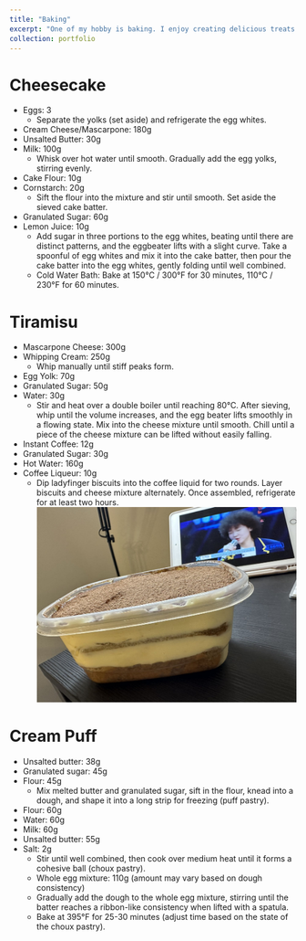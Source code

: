 ```yaml
---
title: "Baking"
excerpt: "One of my hobby is baking. I enjoy creating delicious treats and experimenting with different recipes in the kitchen. Baking allows me to explore my creativity through the art of making pastries, cakes, cookies, and other baked goods. I find joy in the entire process - from selecting high-quality ingredients to mixing and measuring, and finally, seeing the finished product come out of the oven. It’s a rewarding and therapeutic activity for me, and I love sharing the delightful results with family and friends. Whether it’s a simple batch of cookies or an elaborate cake, the act of baking brings a sense of satisfaction and accomplishment into my life."
collection: portfolio
---
```


Cheesecake
======
* Eggs: 3
  * Separate the yolks (set aside) and refrigerate the egg whites.
* Cream Cheese/Mascarpone: 180g
* Unsalted Butter: 30g
* Milk: 100g
    * Whisk over hot water until smooth. Gradually add the egg yolks, stirring evenly.
* Cake Flour: 10g
* Cornstarch: 20g
    * Sift the flour into the mixture and stir until smooth. Set aside the sieved cake batter.
* Granulated Sugar: 60g
* Lemon Juice: 10g
    * Add sugar in three portions to the egg whites, beating until there are distinct patterns, and the eggbeater lifts with a slight curve. Take a spoonful of egg whites and mix it into the cake batter, then pour the cake batter into the egg whites, gently folding until well combined.
    * Cold Water Bath: Bake at 150°C / 300°F for 30 minutes, 110°C / 230°F for 60 minutes.

Tiramisu
======
* Mascarpone Cheese: 300g
* Whipping Cream: 250g
  * Whip manually until stiff peaks form.
* Egg Yolk: 70g
* Granulated Sugar: 50g
* Water: 30g
  * Stir and heat over a double boiler until reaching 80°C. After sieving, whip until the volume increases, and the egg beater lifts smoothly in a flowing state. Mix into the cheese mixture until smooth. Chill until a piece of the cheese mixture can be lifted without easily falling.
* Instant Coffee: 12g
* Granulated Sugar: 30g
* Hot Water: 160g
* Coffee Liqueur: 10g
    * Dip ladyfinger biscuits into the coffee liquid for two rounds. Layer biscuits and cheese mixture alternately. Once assembled, refrigerate for at least two hours.
<br/><img src='/images/tiramisu.png'>

Cream Puff
======
* Unsalted butter: 38g
* Granulated sugar: 45g
* Flour: 45g
  * Mix melted butter and granulated sugar, sift in the flour, knead into a dough, and shape it into a long strip for freezing (puff pastry).
* Flour: 60g
* Water: 60g
* Milk: 60g
* Unsalted butter: 55g
* Salt: 2g
    * Stir until well combined, then cook over medium heat until it forms a cohesive ball (choux pastry).
    * Whole egg mixture: 110g (amount may vary based on dough consistency)
    * Gradually add the dough to the whole egg mixture, stirring until the batter reaches a ribbon-like consistency when lifted with a spatula.
    * Bake at 395°F for 25-30 minutes (adjust time based on the state of the choux pastry).
